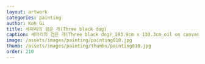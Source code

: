 ```yaml
---
layout: artwork
categories: painting
author: Koh Gi
title: 세마리의 검은 개(Three black dog)
caption: 세마리의 검은 개(Three black dog)_193.9cm x 130.3cm_oil on canvas_2018
image: /assets/images/painting/painting010.jpg
thumb: /assets/images/painting/thumbs/painting010.jpg
order: 210
---
```

